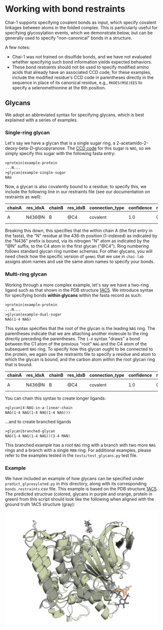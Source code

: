 # Working with bond restraints

Chai-1 supports specifying covalent bonds as input, which specify covalent linkages between atoms in the folded complex. This is particularly useful for specifying glycosylation events, which we demonstrate below, but can be generally used to specify "non-canonical" bonds in a structure.

A few notes:
- Chai-1 was not trained on disulfide bonds, and we have not evaluated whether specifying such bond information yields expected behaviors. 
- These bond restraints should not be used to specify modified amino acids that already have an associated CCD code; for these examples, include the modified residue's CCD code in parentheses directly in the sequence in place of its canonical residue, e.g., `RKDES(MSE)EES` to specify a selenomethionine at the 6th position.

## Glycans

We adopt an abbreviated syntax for specifying glycans, which is best explained with a series of examples.

### Single-ring glycan

Let's say we have a glycan that is a single sugar ring, a 2-acetamido-2-deoxy-beta-D-glucopyranose. The [CCD code](https://www.rcsb.org/ligand/NAG) for this sugar is `NAG`, so we simply specify this sugar with the following fasta entry:
```
>protein|example-protein
...N...
>glycan|example-single-sugar
NAG
```

Now, a glycan is also covalently bound to a residue; to specify this, we include the following line in our restraints file (see our documentation on restraints as well):

chainA|res_idxA|chainB|res_idxB|connection_type|confidence|min_distance_angstrom|max_distance_angstrom|comment|restraint_id
|---|---|---|---|---|---|---|---|---|---|
A|N436@N|B|@C4|covalent|1.0|0.0|0.0|protein-glycan|bond1

Breaking this down, this specifies that the within chain A (the first entry in the fasta), the "N" residue at the 436-th position (1-indexed) as indicated by the "N436" prefix is bound, via its nitrogen "N" atom as indicated by the "@N" suffix, to the C4 atom in the first glycan ("@C4"). Ring numbering follows standard glycan ring number schemas. For other glycans, you will need check how the specific version of `gemmi` that we use in `chai-lab` assigns atom names and use the same atom names to specify your bonds.


### Multi-ring glycan

Working through a more complex example, let's say we have a two-ring ligand such as that shown in the PDB structure [1AC5](https://www.rcsb.org/structure/1ac5). We introduce syntax for specifying bonds **within glycans** within the fasta record as such:

```
>protein|example-protein
...N...
>glycan|example-dual-sugar
NAG(1-4 NAG)
```

This syntax specifies that the root of the glycan is the leading `NAG` ring. The parentheses indicate that we are attaching another molecule to the ring directly preceding the parentheses. The `1-4` syntax "draws" a bond between the C1 atom of the previous "root" `NAG` and the C4 atom of the subsequent `NAG` ring. To specify how this glycan ought to be connected to the protein, we again use the restraints file to specify a residue and atom to which the glycan is bound, and the carbon atom within the root glycan ring that is bound.

chainA|res_idxA|chainB|res_idxB|connection_type|confidence|min_distance_angstrom|max_distance_angstrom|comment|restraint_id
|---|---|---|---|---|---|---|---|---|---|
A|N436@N|B|@C4|covalent|1.0|0.0|0.0|protein-glycan|bond1

You can chain this syntax to create longer ligands:
```
>glycan|4-NAG-in-a-linear-chain
NAG(1-4 NAG(1-4 NAG(1-4 NAG)))
```

...and to create branched ligands
```
>glycan|branched-glycan
NAG(1-4 NAG(1-4 NAG))(3-4 MAN)
```
This branched example has a root `NAG` ring with a branch with two more `NAG` rings and a branch with a single `MAN` ring. For additional examples, please refer to the examples tested in the `tests/test_glycans.py` test file.

### Example

We have included an example of how glycans can be specified under `predict_glycosylated.py` in this directory, along with its corresponding `bonds.restraints` csv file. This example is based on the PDB structure [1AC5](https://www.rcsb.org/structure/1ac5). The predicted structrue (colored, glycans in purple and orange, protein in green) from this script should look like the following when aligned with the ground truth 1AC5 structure (gray):

![glycan example prediction](./output.png)
